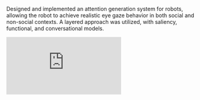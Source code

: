 Designed and implemented an attention generation system for robots, allowing the robot to achieve realistic eye gaze behavior in both social and non-social contexts. A layered approach was utilized, with saliency, functional, and conversational models.

<iframe class="embedded-video" src="https://www.youtube.com/embed/lt_PcD9MamA" title="YouTube video player" frameborder="0" allow="accelerometer; autoplay; clipboard-write; encrypted-media; gyroscope; picture-in-picture; web-share" allowfullscreen></iframe>